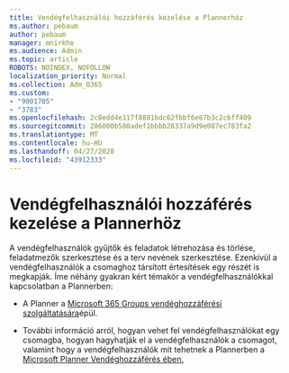 ```yaml
---
title: Vendégfelhasználói hozzáférés kezelése a Plannerhöz
ms.author: pebaum
author: pebaum
manager: mnirkhe
ms.audience: Admin
ms.topic: article
ROBOTS: NOINDEX, NOFOLLOW
localization_priority: Normal
ms.collection: Adm_O365
ms.custom:
- "9001705"
- "3783"
ms.openlocfilehash: 2c0edd4e117f8881bdc62fbbf6e67b3c2c6ff409
ms.sourcegitcommit: 286000b588adef1bbbb28337a9d9e087ec783fa2
ms.translationtype: MT
ms.contentlocale: hu-HU
ms.lasthandoff: 04/27/2020
ms.locfileid: "43912333"
---
```

# <a name="manage-guest-user-access-to-planner"></a>Vendégfelhasználói hozzáférés kezelése a Plannerhöz

A vendégfelhasználók gyűjtők és feladatok létrehozása és törlése, feladatmezők szerkesztése és a terv nevének szerkesztése. Ezenkívül a vendégfelhasználók a csomaghoz társított értesítések egy részét is megkapják. Íme néhány gyakran kért témakör a vendégfelhasználókkal kapcsolatban a Plannerben:

- A Planner a [Microsoft 365 Groups vendéghozzáférési szolgáltatására](https://support.office.com/article/Adding-guests-to-Office-365-Groups-bfc7a840-868f-4fd6-a390-f347bf51aff6)épül. 

- További információ arról, hogyan vehet fel vendégfelhasználókat egy csomagba, hogyan hagyhatják el a vendégfelhasználók a csomagot, valamint hogy a vendégfelhasználók mit tehetnek a Plannerben a [Microsoft Planner Vendéghozzáférés ében.](https://support.office.com/article/Guest-access-in-Microsoft-Planner-cc5d7f96-dced-4da4-ab62-08c72d9759c6)

